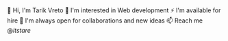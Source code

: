 👋 Hi, I'm Tarik Vreto
🌱 I'm interested in Web development
⚡ I'm available for hire
👯 I'm always open for collaborations and new ideas
📫 Reach me @_itstare_

<!--
**itstare/itstare** is a ✨ _special_ ✨ repository because its `README.md` (this file) appears on your GitHub profile.

Here are some ideas to get you started:

- 🔭 I’m currently working on ...
- 🌱 I’m currently learning ...
- 👯 I’m looking to collaborate on ...
- 🤔 I’m looking for help with ...
- 💬 Ask me about ...
- 📫 How to reach me: ...
- 😄 Pronouns: ...
- ⚡ Fun fact: ...
-->

